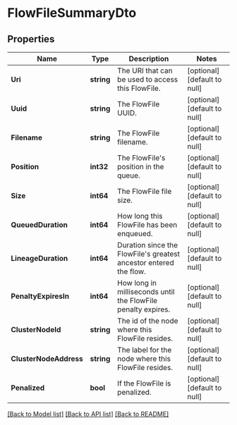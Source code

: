# FlowFileSummaryDto

## Properties
Name | Type | Description | Notes
------------ | ------------- | ------------- | -------------
**Uri** | **string** | The URI that can be used to access this FlowFile. | [optional] [default to null]
**Uuid** | **string** | The FlowFile UUID. | [optional] [default to null]
**Filename** | **string** | The FlowFile filename. | [optional] [default to null]
**Position** | **int32** | The FlowFile&#39;s position in the queue. | [optional] [default to null]
**Size** | **int64** | The FlowFile file size. | [optional] [default to null]
**QueuedDuration** | **int64** | How long this FlowFile has been enqueued. | [optional] [default to null]
**LineageDuration** | **int64** | Duration since the FlowFile&#39;s greatest ancestor entered the flow. | [optional] [default to null]
**PenaltyExpiresIn** | **int64** | How long in milliseconds until the FlowFile penalty expires. | [optional] [default to null]
**ClusterNodeId** | **string** | The id of the node where this FlowFile resides. | [optional] [default to null]
**ClusterNodeAddress** | **string** | The label for the node where this FlowFile resides. | [optional] [default to null]
**Penalized** | **bool** | If the FlowFile is penalized. | [optional] [default to null]

[[Back to Model list]](../pkg/nifi/README.md#documentation-for-models) [[Back to API list]](../pkg/nifi/README.md#documentation-for-api-endpoints) [[Back to README]](../pkg/nifi/README.md)


